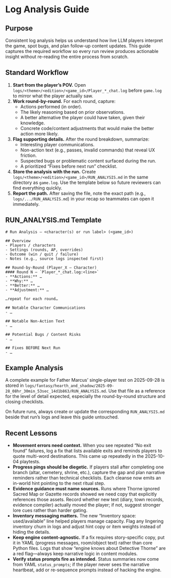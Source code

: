 # Log Analysis Guide

## Purpose
Consistent log analysis helps us understand how live LLM players interpret the game, spot bugs, and plan follow-up content updates. This guide captures the required workflow so every run review produces actionable insight without re-reading the entire process from scratch.

## Standard Workflow
1. **Start from the player’s POV.** Open `logs/<theme>/<edition>/<game_id>/Player_*_chat.log` before `game.log` to mirror what the player actually saw.
2. **Work round-by-round.** For each round, capture:
   - Actions performed (in order).
   - The likely reasoning based on prior observations.
   - A better alternative the player could have taken, given their knowledge.
   - Concrete code/content adjustments that would make the better action more likely.
3. **Flag supporting details.** After the round breakdown, summarize:
   - Interesting player communications.
   - Non-action text (e.g., passes, invalid commands) that reveal UX friction.
   - Suspected bugs or problematic content surfaced during the run.
   - A prioritized “Fixes before next run” checklist.
4. **Store the analysis with the run.** Create `logs/<theme>/<edition>/<game_id>/RUN_ANALYSIS.md` in the same directory as `game.log`. Use the template below so future reviewers can find everything quickly.
5. **Report the path.** After saving the file, note the exact path (e.g., `logs/.../RUN_ANALYSIS.md`) in your recap so teammates can open it immediately.

## RUN_ANALYSIS.md Template
```
# Run Analysis — <character(s) or run label> (<game_id>)

## Overview
- Players / characters
- Settings (rounds, AP, overrides)
- Outcome (win / quit / failure)
- Notes (e.g., source logs inspected first)

## Round-by-Round (Player_X – Character)
#### Round N — `Player_*_chat.log:<line>`
- **Actions:** …
- **Why:** …
- **Better:** …
- **Adjustment:** …

…repeat for each round…

## Notable Character Communications
- …

## Notable Non-Action Text
- …

## Potential Bugs / Content Risks
- …

## Fixes BEFORE Next Run
- …
```

## Example Analysis
A complete example for Father Marcus’ single-player test on 2025-09-28 is stored in
`logs/fantasy/hearth_and_shadow/2025-09-28_08hr_30min_53sec_14d1b863/RUN_ANALYSIS.md`.
Use that file as a reference for the level of detail expected, especially the round-by-round structure and closing checklists.

On future runs, always create or update the corresponding `RUN_ANALYSIS.md` beside that run’s logs and leave this guide untouched.

## Recent Lessons
- **Movement errors need context.** When you see repeated “No exit found” failures, log a fix that lists available exits and reminds players to quote multi-word destinations. This came up repeatedly in the 2025-10-04 playtests.
- **Progress pings should be diegetic.** If players stall after completing one branch (altar, cemetery, shrine, etc.), capture the gap and plan narrative reminders rather than technical checklists. Each cleanse now emits an in-world hint pointing to the next ritual step.
- **Evidence guidance must name sources.** Runs where Thorne ignored Sacred Map or Gazette records showed we need copy that explicitly references those assets. Record whether new text (diary, town records, evidence compiler) actually moved the player; if not, suggest stronger lore cues rather than harder gating.
- **Inventory messaging matters.** The new “Inventory space: used/available” line helped players manage capacity. Flag any lingering inventory churn in logs and adjust hint copy or item weights instead of hiding the details.
- **Keep engine content-agnostic.** If a fix requires story-specific copy, put it in YAML (progress messages, room/object text) rather than core Python files. Logs that show “engine knows about Detective Thorne” are a red flag—always keep narrative logic in content modules.
- **Verify status prompts fire as intended.** Status summaries now come from YAML `status_prompts`; if the player never sees the narrative heartbeat, add or re-sequence prompts instead of hacking the engine.
